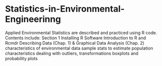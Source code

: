 # Statistics-in-Environmental-Engineerinng
Applied Environmental Statistics are described and practiced using R code. 
  Contents include: 
  Section 1
    Installing R Software
    Introduction to R and Rcmdr
    Describing Data (Chap. 1) & Graphical Data Analysis (Chap. 2)
      characteristics of environmental data
      sample stats to estimate population characteristics
      dealing with outliers, transformations
      boxplots and probability plots
